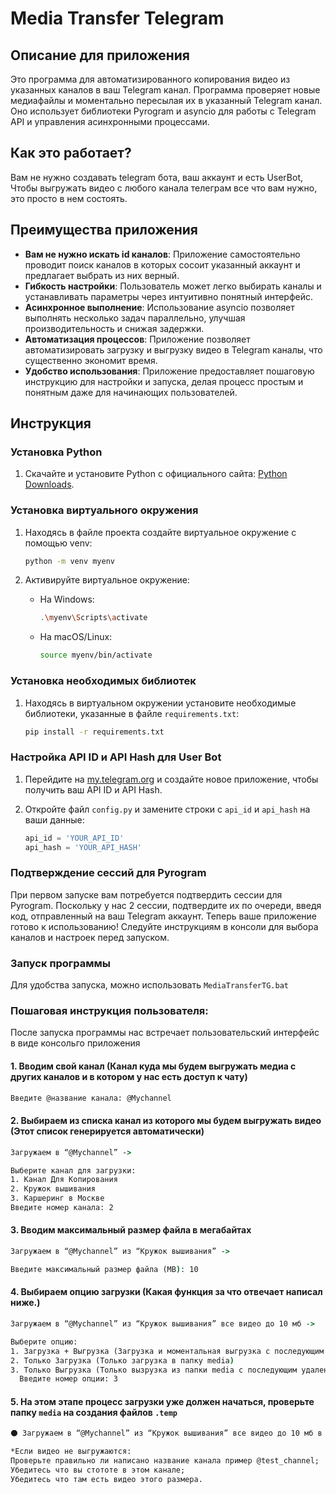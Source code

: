 # Media Transfer Telegram

## Описание для приложения

Это программа для автоматизированного копирования видео из указанных каналов в ваш Telegram канал. Программа проверяет новые медиафайлы и моментально пересылая их в указанный Telegram канал. Оно использует библиотеки Pyrogram и asyncio для работы с Telegram API и управления асинхронными процессами.

## Как это работает?

Вам не нужно создавать telegram бота, ваш аккаунт и есть UserBot, Чтобы выгружать видео с любого канала телеграм все что вам нужно, это просто в нем состоять.

## Преимущества приложения

- **Вам не нужно искать id каналов**: Приложение самостоятельно проводит поиск каналов в которых сосоит указанный аккаунт и предлагает выбрать из них верный.
- **Гибкость настройки**: Пользователь может легко выбирать каналы и устанавливать параметры через интуитивно понятный интерфейс.
- **Асинхронное выполнение**: Использование asyncio позволяет выполнять несколько задач параллельно, улучшая производительность и снижая задержки.
- **Автоматизация процессов**: Приложение позволяет автоматизировать загрузку и выгрузку видео в Telegram каналы, что существенно экономит время.
- **Удобство использования**: Приложение предоставляет пошаговую инструкцию для настройки и запуска, делая процесс простым и понятным даже для начинающих пользователей.

## Инструкция

### Установка Python

1. Скачайте и установите Python с официального сайта: [Python Downloads](https://www.python.org/downloads/).

### Установка виртуального окружения

1. Находясь в файле проекта создайте виртуальное окружение с помощью venv:

   ```bash
   python -m venv myenv
   ```

2. Активируйте виртуальное окружение:

   - На Windows:

     ```bash
     .\myenv\Scripts\activate
     ```

   - На macOS/Linux:

     ```bash
     source myenv/bin/activate
     ```

### Установка необходимых библиотек

1. Находясь в виртуальном окружении установите необходимые библиотеки, указанные в файле `requirements.txt`:

   ```bash
   pip install -r requirements.txt
   ```

### Настройка API ID и API Hash для User Bot

1. Перейдите на [my.telegram.org](https://my.telegram.org/auth) и создайте новое приложение, чтобы получить ваш API ID и API Hash.
2. Откройте файл `config.py` и замените строки с `api_id` и `api_hash` на ваши данные:

   ```python
   api_id = 'YOUR_API_ID'
   api_hash = 'YOUR_API_HASH'
   ```

### Подтверждение сессий для Pyrogram

При первом запуске вам потребуется подтвердить сессии для Pyrogram. Поскольку у нас 2 сессии, подтвердите их по очереди, введя код, отправленный на ваш Telegram аккаунт.
Теперь ваше приложение готово к использованию! Следуйте инструкциям в консоли для выбора каналов и настроек перед запуском.

### Запуск программы

Для удобства запуска, можно использовать `MediaTransferTG.bat`

### Пошаговая инструкция пользователя:
После запуска программы нас встречает пользовательский интерфейс в виде консольго приложения
#### 1. Вводим свой канал (Канал куда мы будем выгружать медиа с других каналов и в котором у нас есть доступ к чату)
   
```cmd
Введите @название канала: @Mychannel
```

#### 2. Выбираем из списка канал из которого мы будем выгружать видео (Этот список генерируется автоматически)

```cmd
Загружаем в “@Mychannel” ->

Выберите канал для загрузки:
1. Канал Для Копирования
2. Кружок вышивания
3. Каршеринг в Москве
Введите номер канала: 2
```

#### 3. Вводим максимальный размер файла в мегабайтах

```cmd
Загружаем в “@Mychannel” из “Кружок вышивания” ->

Введите максимальный размер файла (MB): 10
```

#### 4. Выбираем опцию загрузки (Какая функция за что отвечает написал ниже.)

```cmd
Загружаем в “@Mychannel” из “Кружок вышивания” все видео до 10 мб ->

Выберите опцию:
1. Загрузка + Выгрузка (Загрузка и моментальная выгрузка с последующим удалением)
2. Только Загрузка (Только загрузка в папку media)
3. Только Выгрузка (Только вызрузка из папки media с последующим удалением)
  Введите номер опции: 3
```

#### 5. На этом этапе процесс загрузки уже должен начаться, проверьте папку `media` на создания файлов `.temp`

```cmd
⚫ Загружаем в “@Mychannel” из “Кружок вышивания” все видео до 10 мб в режиме “Загузка + Выгрузка” 

*Если видео не выгружаются:
Проверьте правильно ли написано название канала пример @test_channel;
Убедитесь что вы стототе в этом канале;
Убедитесь что там есть видео этого размера.
```
